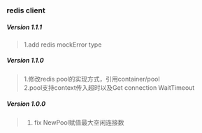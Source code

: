 ### redis client
##### Version 1.1.1
> 1.add redis mockError type

##### Version 1.1.0
> 1.修改redis pool的实现方式，引用container/pool   
> 2.pool支持context传入超时以及Get connection WaitTimeout

##### Version 1.0.0
> 1. fix NewPool赋值最大空闲连接数